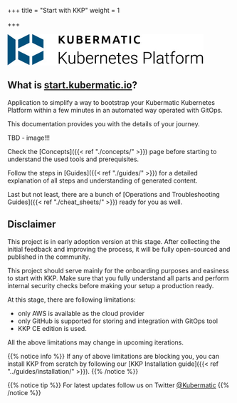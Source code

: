 +++
title = "Start with KKP"
weight = 1

+++

![Kubermatic Kubernetes Platform logo](../img/KubermaticKubernetesPlatform-logo.jpg)

## What is [start.kubermatic.io](https://start.kubermatic.io)?

Application to simplify a way to bootstrap your Kubermatic Kubernetes Platform within a few minutes in an automated way operated with GitOps.

This documentation provides you with the details of your journey.

TBD - image!!!

Check the [Concepts]({{< ref "./concepts/" >}}) page before starting to understand the used tools and prerequisites.

Follow the steps in [Guides]({{< ref "./guides/" >}}) for a detailed explanation of all steps and understanding of generated content.

Last but not least, there are a bunch of [Operations and Troubleshooting Guides]({{< ref "./cheat_sheets/" >}}) ready for you as well.

## Disclaimer
This project is in early adoption version at this stage. After collecting the initial feedback and improving the process,
it will be fully open-sourced and published in the community.

This project should serve mainly for the onboarding purposes and easiness to start with KKP. Make sure that you fully
understand all parts and perform internal security checks before making your setup a production ready.

At this stage, there are following limitations:
 * only AWS is available as the cloud provider
 * only GitHub is supported for storing and integration with GitOps tool
 * KKP CE edition is used.

All the above limitations may change in upcoming iterations.

{{% notice info %}}
If any of above limitations are blocking you, you can install KKP from scratch by following our
[KKP Installation guide]({{< ref "../guides/installation/" >}}).
{{% /notice %}}

{{% notice tip %}}
For latest updates follow us on Twitter [@Kubermatic](https://twitter.com/Kubermatic)
{{% /notice %}}